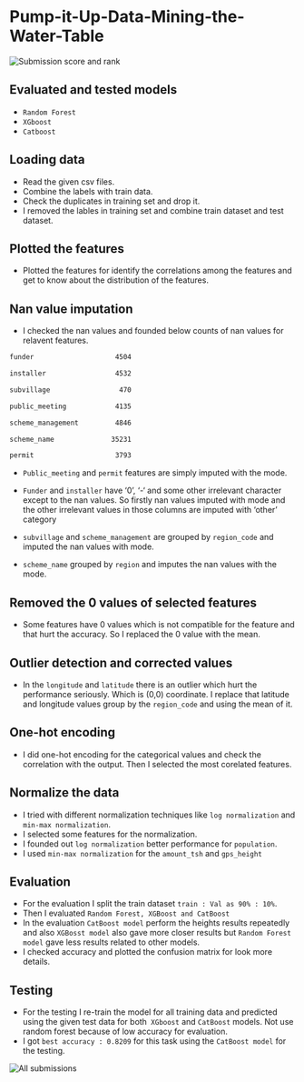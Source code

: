 # Pump-it-Up-Data-Mining-the-Water-Table

![Submission score and rank](https://user-images.githubusercontent.com/47809365/133748367-59664ab0-9fac-4b44-b20e-5965fbc41e4d.JPG)

## Evaluated and tested models

* `Random Forest`
* `XGboost`
* `Catboost `

## Loading data

* Read the given csv files.
* Combine the labels with train data.
* Check the duplicates in training set and drop it.
* I removed the lables in training set and combine train dataset and test dataset.


## Plotted the features

* Plotted the features for identify the correlations among the features and get to know about the distribution of the features.

## Nan value imputation

* I checked the nan values and founded below counts of nan values for relavent features.

```sh
funder                    4504

installer                 4532

subvillage                 470

public_meeting            4135

scheme_management         4846

scheme_name              35231

permit                    3793
```

*	`Public_meeting` and `permit` features are simply imputed with the mode.

*	`Funder` and `installer` have ‘0’, ‘-‘ and some other irrelevant character except to the nan values. So firstly nan values imputed with mode and the other irrelevant values in those columns are imputed with ‘other’ category

*	`subvillage` and `scheme_management` are grouped by `region_code` and imputed the nan values with mode.

*	`scheme_name` grouped by `region` and imputes the nan values with the mode.

<!-- ![PopCritic Search](https://raw.githubusercontent.com/theabbie/PopCritic/master/Images/review.JPG) -->


## Removed the 0 values of selected features 

* Some features have 0 values which is not compatible for the feature and that hurt the accuracy. So I replaced the 0 value with the mean.

## Outlier detection and corrected values 

*	In the `longitude` and `latitude` there is an outlier which hurt the performance seriously. Which is (0,0) coordinate. I replace that latitude and longitude values group by the `region_code` and using the mean of it.


## One-hot encoding

* I did one-hot encoding for the categorical values and check the correlation with the output. Then I selected the most corelated features.

## Normalize the data

* I tried with different normalization techniques like `log normalization` and `min-max normalization`. 
* I selected some features for the normalization.
* I founded out `log normalization` better performance for `population`.
* I used `min-max normalization` for the `amount_tsh` and `gps_height`

## Evaluation

*	For the evaluation I split the train dataset `train : Val as 90% : 10%`.
*	Then I evaluated `Random Forest, XGBoost and CatBoost`
*	In the evaluation `CatBoost model` perform the heights results repeatedly and also `XGBosst model` also gave more closer results but `Random Forest model` gave less results related to other models.
*	I checked accuracy and plotted the confusion matrix for look more details.


## Testing

* For the testing I re-train the model for all training data and predicted using the given test data for both` XGboost` and `CatBoost` models. Not use random forest because of low accuracy for evaluation.
* I got `best accuracy : 0.8209` for this task using the `CatBoost model` for the testing.


![All submissions](https://user-images.githubusercontent.com/47809365/133748390-2129210b-019d-4b1e-819e-8c0ce84e6c7b.JPG)
